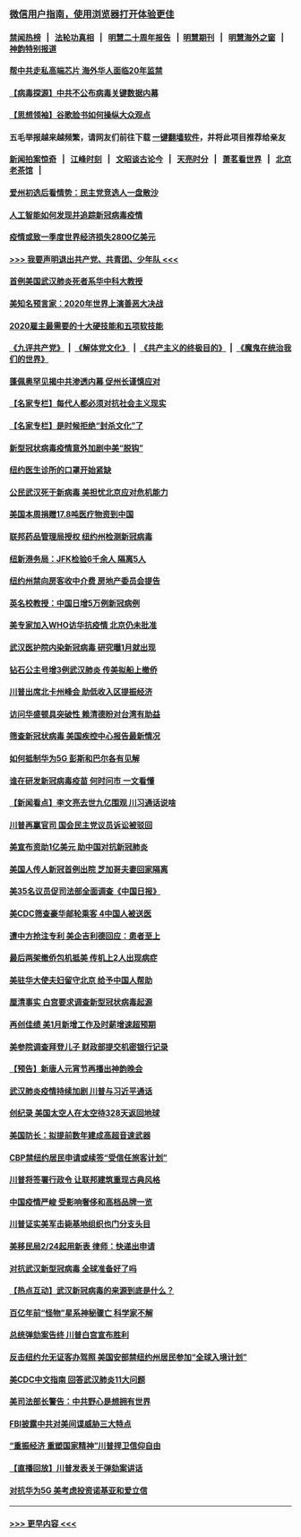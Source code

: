 ### [微信用户指南，使用浏览器打开体验更佳](https://github.com/gfw-breaker/banned-news1/blob/master/indexes/wechat-guide.md?t=0)
#### [禁闻热榜](热点新闻.md?t=0)  &nbsp;&nbsp;|&nbsp;&nbsp; [法轮功真相](https://github.com/gfw-breaker/truth/blob/master/README.md?t=0) &nbsp;&nbsp;|&nbsp;&nbsp; [明慧二十周年报告](https://github.com/gfw-breaker/mh-reports/blob/master/README.md?t=0) &nbsp;&nbsp;|&nbsp;&nbsp;[明慧期刊](https://github.com/gfw-breaker/mh-qikan) &nbsp;&nbsp;|&nbsp;&nbsp; [明慧海外之窗](https://github.com/gfw-breaker/mh-news/blob/master/README.md?t=0) &nbsp;&nbsp;|&nbsp;&nbsp; [神韵特别报道](https://github.com/gfw-breaker/mh-news/blob/master/shenyun.md?t=0)
#### [帮中共走私高端芯片 海外华人面临20年监禁](../pages/nsc412/n11855016.md?t=02101344) 
#### [【病毒探源】中共不公布病毒关键数据内幕](../pages/nsc412/n11856584.md?t=02101344) 
#### [【思想领袖】谷歌脸书如何操纵大众观点](../pages/nsc412/n11680874.md?t=02101344) 
#### 五毛举报越来越频繁，请网友们前往下载 [一键翻墙软件](https://github.com/gfw-breaker/ssr-accounts)，并将此项目推荐给亲友
#### [新闻拍案惊奇](https://github.com/gfw-breaker/banned-news1/blob/master/pages/link4.md) &nbsp;&nbsp;|&nbsp;&nbsp; [江峰时刻](https://github.com/gfw-breaker/banned-news1/blob/master/pages/link4.md) &nbsp;&nbsp;|&nbsp;&nbsp; [文昭谈古论今](https://github.com/gfw-breaker/banned-news1/blob/master/pages/link4.md) &nbsp;&nbsp;|&nbsp;&nbsp; [天亮时分](https://github.com/gfw-breaker/banned-news1/blob/master/pages/link4.md) &nbsp;&nbsp;|&nbsp;&nbsp; [萧茗看世界](https://github.com/gfw-breaker/banned-news1/blob/master/pages/link4.md) &nbsp;&nbsp;|&nbsp;&nbsp; [北京老茶馆](https://github.com/gfw-breaker/banned-news1/blob/master/pages/link4.md) &nbsp;&nbsp;|&nbsp;&nbsp; 
#### [爱州初选后看情势：民主党竞选人一盘散沙](../pages/nsc412/n11856557.md?t=02101344) 
#### [人工智能如何发现并追踪新冠病毒疫情](../pages/nsc412/n11856398.md?t=02101344) 
#### [疫情或致一季度世界经济损失2800亿美元](../pages/nsc412/n11855639.md?t=02101344) 
#### [>>> 我要声明退出共产党、共青团、少年队 <<<](https://github.com/begood0513/goodnews/blob/master/quit/letter.md) 
#### [首例美国武汉肺炎死者系华中科大教授](../pages/nsc412/n11855500.md?t=02101344) 
#### [美知名预言家：2020年世界上演善恶大决战](../pages/nsc412/n11855418.md?t=02101344) 
#### [2020雇主最需要的十大硬技能和五项软技能](../pages/nsc412/n11850953.md?t=02101344) 
#### [《九评共产党》](https://github.com/begood0513/9ping.md/blob/master/README.md) &nbsp;|&nbsp; [《解体党文化》](../../../../jtdwh.md/blob/master/README.md)  &nbsp;|&nbsp; [《共产主义的终极目的》](../../../../gczydzjmd.md/blob/master/README.md) &nbsp;|&nbsp; [《魔鬼在统治我们的世界》](../../../../mgztzwmdsj.md/blob/master/README.md) 
#### [蓬佩奥罕见揭中共渗透内幕 促州长谨慎应对](../pages/nsc412/n11854685.md?t=02101344) 
#### [【名家专栏】每代人都必须对抗社会主义现实](../pages/nsc412/n11831412.md?t=02101344) 
#### [【名家专栏】是时候拒绝“封杀文化”了](../pages/nsc412/n11814093.md?t=02101344) 
#### [新型冠状病毒疫情意外加剧中美“脱钩”](../pages/nsc412/n11854475.md?t=02101344) 
#### [纽约医生诊所的口罩开始紧缺](../pages/nsc412/n11853364.md?t=02101344) 
#### [公民武汉死于新病毒 美担忧北京应对危机能力](../pages/nsc412/n11854331.md?t=02101344) 
#### [美国本周捐赠17.8吨医疗物资到中国](../pages/nsc412/n11854269.md?t=02101344) 
#### [联邦药品管理局授权  纽约州检测新冠病毒](../pages/nsc412/n11853371.md?t=02101344) 
#### [纽新港务局：JFK检验6千余人  隔离5人](../pages/nsc412/n11853366.md?t=02101344) 
#### [纽约州禁向房客收中介费  房地产委员会提告](../pages/nsc412/n11853360.md?t=02101344) 
#### [英名校教授：中国日增5万例新冠病例](../pages/nsc412/n11854174.md?t=02101344) 
#### [美专家加入WHO访华抗疫情 北京仍未批准](../pages/nsc412/n11854043.md?t=02101344) 
#### [武汉医护院内染新冠病毒 研究曝1月就出现](../pages/nsc412/n11852928.md?t=02101344) 
#### [钻石公主号增3例武汉肺炎 传美拟船上撤侨](../pages/nsc412/n11853240.md?t=02101344) 
#### [川普出席北卡州峰会 助低收入区提振经济](../pages/nsc412/n11853232.md?t=02101344) 
#### [访问华盛顿具突破性 赖清德盼对台湾有助益](../pages/nsc412/n11853129.md?t=02101344) 
#### [筛查新冠状病毒 美国疾控中心报告最新情况](../pages/nsc412/n11853070.md?t=02101344) 
#### [如何抵制华为5G 彭斯和巴尔各有见解](../pages/nsc412/n11852535.md?t=02101344) 
#### [谁在研发新冠病毒疫苗 何时问市 一文看懂](../pages/nsc412/n11852840.md?t=02101344) 
#### [【新闻看点】李文亮去世九亿围观 川习通话说啥](../pages/nsc412/n11852360.md?t=02101344) 
#### [川普再赢官司 国会民主党议员诉讼被驳回](../pages/nsc412/n11852287.md?t=02101344) 
#### [美宣布资助1亿美元 助中国对抗新冠肺炎](../pages/nsc412/n11852531.md?t=02101344) 
#### [美国人传人新冠首例出院 芝加哥夫妻回家隔离](../pages/nsc412/n11852452.md?t=02101344) 
#### [美35名议员促司法部全面调查《中国日报》](../pages/nsc412/n11852435.md?t=02101344) 
#### [美CDC筛查豪华邮轮乘客 4中国人被送医](../pages/nsc412/n11852085.md?t=02101344) 
#### [遭中方抢注专利 美企吉利德回应：患者至上](../pages/nsc412/n11852037.md?t=02101344) 
#### [最后两架撤侨包机抵美 传机上2人出现病症](../pages/nsc412/n11852173.md?t=02101344) 
#### [美驻华大使夫妇留守北京 给予中国人帮助](../pages/nsc412/n11852165.md?t=02101344) 
#### [厘清事实 白宫要求调查新型冠状病毒起源](../pages/nsc412/n11852106.md?t=02101344) 
#### [再创佳绩 美1月新增工作及时薪增速超预期](../pages/nsc412/n11852174.md?t=02101344) 
#### [美参院调查拜登儿子 财政部提交机密银行记录](../pages/nsc412/n11851808.md?t=02101344) 
#### [【预告】新唐人元宵节再播出神韵晚会](../pages/nsc412/n11843192.md?t=02101344) 
#### [武汉肺炎疫情持续加剧 川普与习近平通话](../pages/nsc412/n11851613.md?t=02101344) 
#### [创纪录 美国太空人在太空待328天返回地球](../pages/nsc412/n11851266.md?t=02101344) 
#### [美国防长：拟提前数年建成高超音速武器](../pages/nsc412/n11850959.md?t=02101344) 
#### [CBP禁纽约居民申请或续签“受信任旅客计划”](../pages/nsc412/n11850857.md?t=02101344) 
#### [川普将签署行政令 让联邦建筑重现古典风格](../pages/nsc412/n11850654.md?t=02101344) 
#### [中国疫情严峻 受影响奢侈和高档品牌一览](../pages/nsc412/n11850319.md?t=02101344) 
#### [川普证实美军击毙基地组织也门分支头目](../pages/nsc412/n11850383.md?t=02101344) 
#### [美移民局2/24起用新表 律师：快递出申请](../pages/nsc412/n11848220.md?t=02101344) 
#### [对抗武汉新型冠病毒 全球准备好了吗](../pages/nsc412/n11850142.md?t=02101344) 
#### [【热点互动】武汉新冠病毒的来源到底是什么？](../pages/nsc412/n11849749.md?t=02101344) 
#### [百亿年前“怪物”星系神秘骤亡 科学家不解](../pages/nsc412/n11849863.md?t=02101344) 
#### [总统弹劾案告终 川普白宫宣布胜利](../pages/nsc412/n11849985.md?t=02101344) 
#### [反击纽约允无证客办驾照  美国安部禁纽约州居民参加“全球入境计划”](../pages/nsc412/n11849828.md?t=02101344) 
#### [美CDC中文指南 回答武汉肺炎11大问题](../pages/nsc412/n11849703.md?t=02101344) 
#### [美司法部长警告：中共野心是想拥有世界](../pages/nsc412/n11849769.md?t=02101344) 
#### [FBI披露中共对美间谍威胁三大特点](../pages/nsc412/n11849700.md?t=02101344) 
#### [“重振经济 重塑国家精神”川普捍卫信仰自由](../pages/nsc412/n11849641.md?t=02101344) 
#### [【直播回放】川普发表关于弹劾案讲话](../pages/nsc412/n11849472.md?t=02101344) 
#### [对抗华为5G 美考虑投资诺基亚和爱立信](../pages/nsc412/n11849510.md?t=02101344) 

----
#### [ >>> 更早内容 <<< ](../indexes/nsc412-earlier.md)
